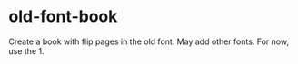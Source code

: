 # old-font-book
Create a book with flip pages in the old font. May add other fonts. For now, use the 1.
